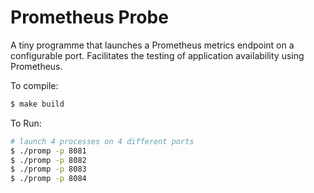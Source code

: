 # Prometheus Probe

A tiny programme that launches a Prometheus metrics endpoint on a configurable port.
Facilitates the testing of application availability using Prometheus.

To compile:

```bash
$ make build
```

To Run:

```bash
# launch 4 processes on 4 different ports
$ ./promp -p 8081
$ ./promp -p 8082
$ ./promp -p 8083
$ ./promp -p 8084
```